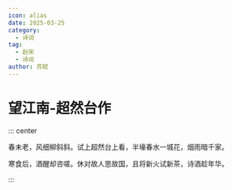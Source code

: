 ```yaml
---
icon: alias
date: 2025-03-25
category:
  - 诗词
tag:
  - 赵宋
  - 诗词
author: 苏轼
---
```


# 望江南-超然台作

<!-- more -->


::: center 

春未老，风细柳斜斜。试上超然台上看，半壕春水一城花，烟雨暗千家。


寒食后，酒醒却咨嗟。休对故人思故国，且将新火试新茶，诗酒趁年华。


:::